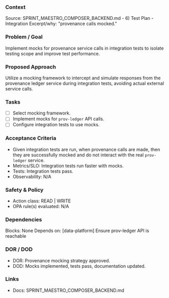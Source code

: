 ### Context
Source: SPRINT_MAESTRO_COMPOSER_BACKEND.md - 6) Test Plan - Integration
Excerpt/why: "provenance calls mocked."

### Problem / Goal
Implement mocks for provenance service calls in integration tests to isolate testing scope and improve test performance.

### Proposed Approach
Utilize a mocking framework to intercept and simulate responses from the provenance ledger service during integration tests, avoiding actual external service calls.

### Tasks
- [ ] Select mocking framework.
- [ ] Implement mocks for `prov-ledger` API calls.
- [ ] Configure integration tests to use mocks.

### Acceptance Criteria
- Given integration tests are run, when provenance calls are made, then they are successfully mocked and do not interact with the real `prov-ledger` service.
- Metrics/SLO: Integration tests run faster with mocks.
- Tests: Integration tests pass.
- Observability: N/A

### Safety & Policy
- Action class: READ | WRITE
- OPA rule(s) evaluated: N/A

### Dependencies
Blocks: None
Depends on: [data-platform] Ensure prov-ledger API is reachable

### DOR / DOD
- DOR: Provenance mocking strategy approved.
- DOD: Mocks implemented, tests pass, documentation updated.

### Links
- Docs: SPRINT_MAESTRO_COMPOSER_BACKEND.md
